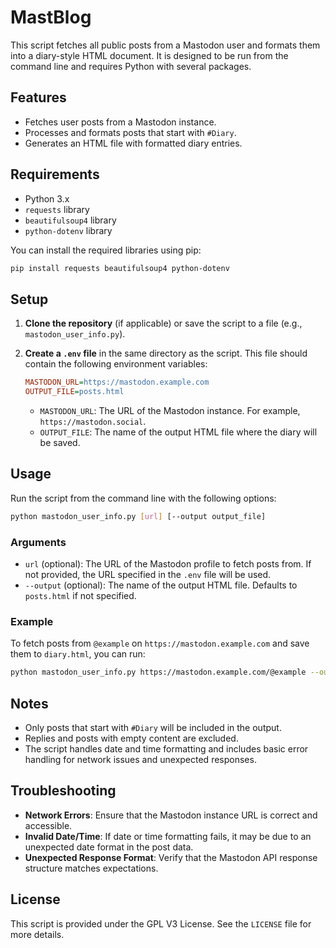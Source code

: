 # MastBlog

This script fetches all public posts from a Mastodon user and formats them into a diary-style HTML document. It is designed to be run from the command line and requires Python with several packages.

## Features

- Fetches user posts from a Mastodon instance.
- Processes and formats posts that start with `#Diary`.
- Generates an HTML file with formatted diary entries.

## Requirements

- Python 3.x
- `requests` library
- `beautifulsoup4` library
- `python-dotenv` library

You can install the required libraries using pip:

```bash
pip install requests beautifulsoup4 python-dotenv
```

## Setup

1. **Clone the repository** (if applicable) or save the script to a file (e.g., `mastodon_user_info.py`).

2. **Create a `.env` file** in the same directory as the script. This file should contain the following environment variables:

    ```ini
    MASTODON_URL=https://mastodon.example.com
    OUTPUT_FILE=posts.html
    ```

    - `MASTODON_URL`: The URL of the Mastodon instance. For example, `https://mastodon.social`.
    - `OUTPUT_FILE`: The name of the output HTML file where the diary will be saved.

## Usage

Run the script from the command line with the following options:

```bash
python mastodon_user_info.py [url] [--output output_file]
```

### Arguments

- `url` (optional): The URL of the Mastodon profile to fetch posts from. If not provided, the URL specified in the `.env` file will be used.
- `--output` (optional): The name of the output HTML file. Defaults to `posts.html` if not specified.

### Example

To fetch posts from `@example` on `https://mastodon.example.com` and save them to `diary.html`, you can run:

```bash
python mastodon_user_info.py https://mastodon.example.com/@example --output diary.html
```

## Notes

- Only posts that start with `#Diary` will be included in the output.
- Replies and posts with empty content are excluded.
- The script handles date and time formatting and includes basic error handling for network issues and unexpected responses.

## Troubleshooting

- **Network Errors**: Ensure that the Mastodon instance URL is correct and accessible.
- **Invalid Date/Time**: If date or time formatting fails, it may be due to an unexpected date format in the post data.
- **Unexpected Response Format**: Verify that the Mastodon API response structure matches expectations.

## License

This script is provided under the GPL V3 License. See the `LICENSE` file for more details.
